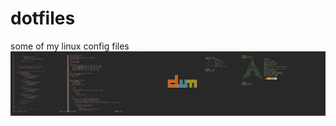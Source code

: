 # dotfiles
some of my linux config files
![rice as of 6/9/21](https://github.com/bsikar/dotfiles/blob/main/Pictures/rice.png?raw=true)
